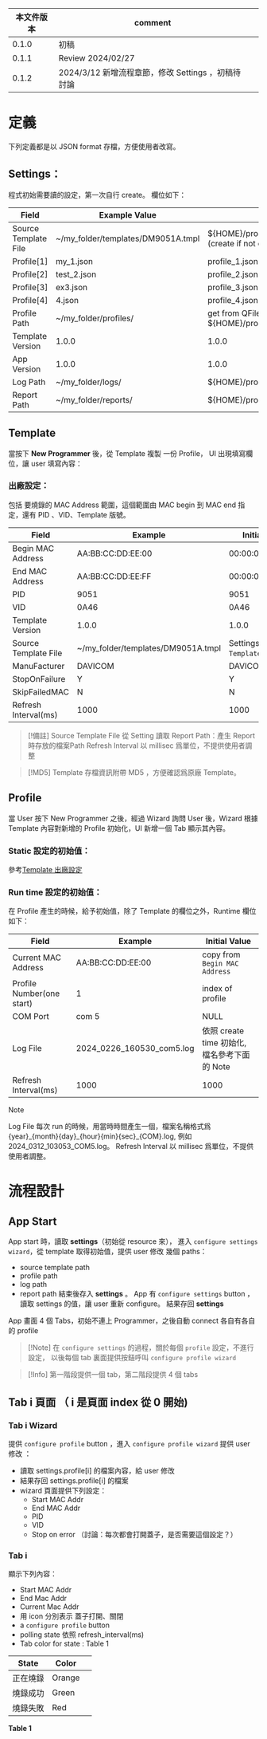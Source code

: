 
| 本文件版本 | comment                             |     |
| ----- | ----------------------------------- | --- |
| 0.1.0 | 初稿                                  |     |
| 0.1.1 | Review 2024/02/27                   |     |
| 0.1.2 | 2024/3/12 新增流程章節，修改 Settings ，初稿待討論 |     |

# 定義
下列定義都是以 JSON format 存檔，方便使用者改寫。 
## Settings：

程式初始需要讀的設定，第一次自行 create。
欄位如下：

| Field                | Example Value                      | Initial Value                                                    |
| -------------------- | ---------------------------------- | ---------------------------------------------------------------- |
| Source Template File | ~/my_folder/templates/DM9051A.tmpl | ${HOME}/programmer/templates/DM9051A.tmpl (create if not exist ) |
| Profile\[1]          | my_1.json                          | profile_1.json                                                   |
| Profile\[2]          | test_2.json                        | profile_2.json                                                   |
| Profile\[3]<br>      | ex3.json                           | profile_3.json                                                   |
| Profile\[4]          | 4.json                             | profile_4.json                                                   |
| Profile Path         | ~/my_folder/profiles/              | get from QFileDialog, default to ${HOME}/programmer/profiles/    |
| Template Version     | 1.0.0                              | 1.0.0                                                            |
| App Version          | 1.0.0                              | 1.0.0                                                            |
| Log Path             | ~/my_folder/logs/                  | ${HOME}/programmer/logs/                                         |
| Report Path          | ~/my_folder/reports/               | ${HOME}/programmer/reports/                                      |

## Template
當按下 **New Programmer** 後，從 Template 複製 一份 Profile， UI 出現填寫欄位，讓 user 填寫內容：
### 出廠設定：
包括 要燒錄的 MAC Address 範圍，這個範圍由 MAC begin 到 MAC end 指定，還有 PID 、VID、Template 版號。


| Field                 | Example                            | Initial Value                      |     |
| --------------------- | ---------------------------------- | ---------------------------------- | --- |
| Begin MAC Address     | AA:BB:CC:DD:EE:00                  | 00:00:00:00:00:00                  |     |
| End MAC Address       | AA:BB:CC:DD:EE:FF                  | 00:00:00:00:00:00                  |     |
| PID                   | 9051                               | 9051                               |     |
| VID                   | 0A46                               | 0A46                               |     |
| Template Version      | 1.0.0                              | 1.0.0                              |     |
| Source Template File  | ~/my_folder/templates/DM9051A.tmpl | Settings[`"Source Template File"`] |     |
| ManuFacturer          | DAVICOM                            | DAVICOM                            |     |
| StopOnFailure         | Y                                  | Y                                  |     |
| SkipFailedMAC         | N                                  | N                                  |     |
| Refresh Interval\(ms) | 1000                               | 1000                               |     |

>[!備註]
>Source Template File 從 Setting 讀取
>Report Path：產生 Report 時存放的檔案Path
>Refresh Interval 以 millisec 爲單位，不提供使用者調整

>[!MD5]
Template  存檔資訊附帶 MD5 ，方便確認爲原廠 Template。


## Profile

當 User 按下 New Programmer 之後，經過 Wizard 詢問 User 後，Wizard 根據 Template 內容對新增的 Profile 初始化，UI 新增一個 Tab 顯示其內容。
### Static 設定的初始值：
參考[Template 出廠設定](#Template)
### Run time 設定的初始值：

在 Profile 產生的時候，給予初始值，除了 Template 的欄位之外，Runtime 欄位如下：

| Field                     | Example                   | Initial Value                    |
| ------------------------- | ------------------------- | -------------------------------- |
| Current MAC Address       | AA:BB:CC:DD:EE:00         | copy from `Begin MAC Address`    |
| Profile Number(one start) | 1                         | index of profile                 |
| COM Port                  | com 5                     | NULL                             |
| Log File                  | 2024_0226_160530_com5.log | 依照 create time 初始化, 檔名參考下面的 Note |
| Refresh Interval\(ms)     | 1000                      | 1000                             |


>[!Note]
>Log File 每次 run 的時候，用當時時間產生一個，檔案名稱格式爲 {year}\_{month}{day}\_{hour}{min}{sec}\_{COM}.log, 例如 2024_0312_103053_COM5.log。
>Refresh Interval 以 millisec 爲單位，不提供使用者調整。

# 流程設計
## App Start
App start 時，讀取 **settings**（初始從 resource 來）， 進入 `configure settings wizard`，從 template 取得初始值，提供 user 修改 幾個 paths：
+ source template path
+ profile path
+ log path
+ report path
結束後存入 **settings** 。
App 有 `configure settings` button ，讀取 settings 的值，讓 user 重新 configure。
結果存回 **settings**

App 畫面 4 個 Tabs，初始不連上 Programmer，之後自動 connect
各自有各自的 profile

>[!Note] 在 `configure settings` 的過程，關於每個 `profile`  設定，不進行設定，
以後每個 tab 裏面提供按鈕呼叫 `configure profile wizard` 

>[!Info] 
>第一階段提供一個 tab，第二階段提供 4 個 tabs
## Tab i 頁面 （ i 是頁面 index 從 0 開始)

### Tab i Wizard

提供 `configure profile` button ，進入 `configure profile wizard` 提供 user 修改 ：
+ 讀取 settings.profile[i] 的檔案內容，給 user 修改
+ 結果存回 settings.profile[i] 的檔案
+ wizard 頁面提供下列設定：
	+ Start MAC Addr
	+ End MAC Addr
	+ PID
	+ VID
	+ Stop on error （討論：每次都會打開蓋子，是否需要這個設定？）
	
### Tab i 

顯示下列內容：
+ Start MAC Addr
+ End Mac Addr
+ Current Mac Addr
+ 用 icon 分別表示 蓋子打開、關閉
+ a `configure profile` button
+ polling state 依照 refresh_interval\(ms)
+ Tab color for state : Table 1

| State | Color  |     |
| ----- | ------ | --- |
| 正在燒錄  | Orange |     |
| 燒錄成功  | Green  |     |
| 燒錄失敗  | Red    |     |
**Table 1**





